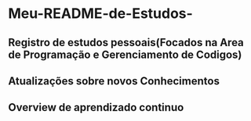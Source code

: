 # Meu-README-de-Estudos-
## Registro de estudos pessoais(Focados na Area de Programação e Gerenciamento de Codigos)
## Atualizações sobre novos Conhecimentos 
## Overview de aprendizado continuo 



